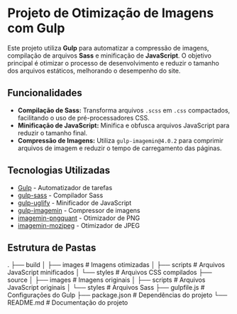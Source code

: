 # Projeto de Otimização de Imagens com Gulp

Este projeto utiliza **Gulp** para automatizar a compressão de imagens, compilação de arquivos **Sass** e minificação de **JavaScript**. O objetivo principal é otimizar o processo de desenvolvimento e reduzir o tamanho dos arquivos estáticos, melhorando o desempenho do site.

## Funcionalidades

- **Compilação de Sass:** Transforma arquivos `.scss` em `.css` compactados, facilitando o uso de pré-processadores CSS.
- **Minificação de JavaScript:** Minifica e obfusca arquivos JavaScript para reduzir o tamanho final.
- **Compressão de Imagens:** Utiliza `gulp-imagemin@4.0.2` para comprimir arquivos de imagem e reduzir o tempo de carregamento das páginas. 

## Tecnologias Utilizadas

- [Gulp](https://gulpjs.com/) - Automatizador de tarefas
- [gulp-sass](https://www.npmjs.com/package/gulp-sass) - Compilador Sass
- [gulp-uglify](https://www.npmjs.com/package/gulp-uglify) - Minificador de JavaScript
- [gulp-imagemin](https://www.npmjs.com/package/gulp-imagemin) - Compressor de imagens
- [imagemin-pngquant](https://www.npmjs.com/package/imagemin-pngquant) - Otimizador de PNG
- [imagemin-mozjpeg](https://www.npmjs.com/package/imagemin-mozjpeg) - Otimizador de JPEG

## Estrutura de Pastas
.
├── build
│   ├── images    # Imagens otimizadas
│   ├── scripts   # Arquivos JavaScript minificados
│   └── styles    # Arquivos CSS compilados
├── source
│   ├── images    # Imagens originais
│   ├── scripts   # Arquivos JavaScript originais
│   └── styles    # Arquivos Sass
├── gulpfile.js   # Configurações do Gulp
├── package.json  # Dependências do projeto
└── README.md     # Documentação do projeto